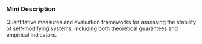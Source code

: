 ### Mini Description

Quantitative measures and evaluation frameworks for assessing the stability of self-modifying systems, including both theoretical guarantees and empirical indicators.
